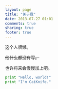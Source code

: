 ```yaml
---
layout: page
title: "关于我"
date: 2013-07-27 01:01
comments: true
sharing: true
footer: true
---
```

这个人很懒。

<s>他什么都没有写。</s>

也许将来会慢慢加上吧。

``` python 我喜欢写点Python，但是我是菜鸟，呵呵呵
print "Hello, world!"
print "I'm CaiKnife."
```